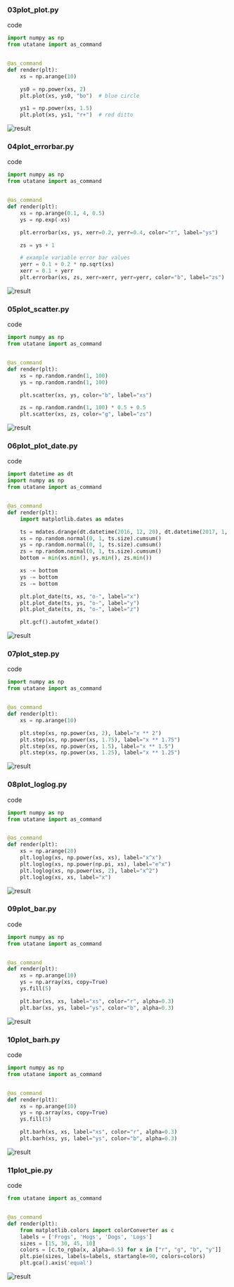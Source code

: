
### 03plot_plot.py

code

```python
import numpy as np
from utatane import as_command


@as_command
def render(plt):
    xs = np.arange(10)

    ys0 = np.power(xs, 2)
    plt.plot(xs, ys0, "bo")  # blue circle

    ys1 = np.power(xs, 1.5)
    plt.plot(xs, ys1, "r+")  # red ditto

```

![result](03plot_plot.png)


### 04plot_errorbar.py

code

```python
import numpy as np
from utatane import as_command


@as_command
def render(plt):
    xs = np.arange(0.1, 4, 0.5)
    ys = np.exp(-xs)

    plt.errorbar(xs, ys, xerr=0.2, yerr=0.4, color="r", label="ys")

    zs = ys + 1

    # example variable error bar values
    yerr = 0.1 + 0.2 * np.sqrt(xs)
    xerr = 0.1 + yerr
    plt.errorbar(xs, zs, xerr=xerr, yerr=yerr, color="b", label="zs")

```

![result](04plot_errorbar.png)


### 05plot_scatter.py

code

```python
import numpy as np
from utatane import as_command


@as_command
def render(plt):
    xs = np.random.randn(1, 100)
    ys = np.random.randn(1, 100)

    plt.scatter(xs, ys, color="b", label="xs")

    zs = np.random.randn(1, 100) * 0.5 + 0.5
    plt.scatter(xs, zs, color="g", label="zs")

```

![result](05plot_scatter.png)


### 06plot_plot_date.py

code

```python
import datetime as dt
import numpy as np
from utatane import as_command


@as_command
def render(plt):
    import matplotlib.dates as mdates

    ts = mdates.drange(dt.datetime(2016, 12, 20), dt.datetime(2017, 1, 2), dt.timedelta(hours=2))
    xs = np.random.normal(0, 1, ts.size).cumsum()
    ys = np.random.normal(0, 1, ts.size).cumsum()
    zs = np.random.normal(0, 1, ts.size).cumsum()
    bottom = min(xs.min(), ys.min(), zs.min())

    xs -= bottom
    ys -= bottom
    zs -= bottom

    plt.plot_date(ts, xs, "o-", label="x")
    plt.plot_date(ts, ys, "o-", label="y")
    plt.plot_date(ts, zs, "o-", label="z")

    plt.gcf().autofmt_xdate()

```

![result](06plot_plot_date.png)


### 07plot_step.py

code

```python
import numpy as np
from utatane import as_command


@as_command
def render(plt):
    xs = np.arange(10)

    plt.step(xs, np.power(xs, 2), label="x ** 2")
    plt.step(xs, np.power(xs, 1.75), label="x ** 1.75")
    plt.step(xs, np.power(xs, 1.5), label="x ** 1.5")
    plt.step(xs, np.power(xs, 1.25), label="x ** 1.25")

```

![result](07plot_step.png)


### 08plot_loglog.py

code

```python
import numpy as np
from utatane import as_command


@as_command
def render(plt):
    xs = np.arange(20)
    plt.loglog(xs, np.power(xs, xs), label="x^x")
    plt.loglog(xs, np.power(np.pi, xs), label="e^x")
    plt.loglog(xs, np.power(xs, 2), label="x^2")
    plt.loglog(xs, xs, label="x")

```

![result](08plot_loglog.png)


### 09plot_bar.py

code

```python
import numpy as np
from utatane import as_command


@as_command
def render(plt):
    xs = np.arange(10)
    ys = np.array(xs, copy=True)
    ys.fill(5)

    plt.bar(xs, xs, label="xs", color="r", alpha=0.3)
    plt.bar(xs, ys, label="ys", color="b", alpha=0.3)

```

![result](09plot_bar.png)


### 10plot_barh.py

code

```python
import numpy as np
from utatane import as_command


@as_command
def render(plt):
    xs = np.arange(10)
    ys = np.array(xs, copy=True)
    ys.fill(5)

    plt.barh(xs, xs, label="xs", color="r", alpha=0.3)
    plt.barh(xs, ys, label="ys", color="b", alpha=0.3)

```

![result](10plot_barh.png)


### 11plot_pie.py

code

```python
from utatane import as_command


@as_command
def render(plt):
    from matplotlib.colors import colorConverter as c
    labels = ['Frogs', 'Hogs', 'Dogs', 'Logs']
    sizes = [15, 30, 45, 10]
    colors = [c.to_rgba(x, alpha=0.5) for x in ["r", "g", "b", "y"]]
    plt.pie(sizes, labels=labels, startangle=90, colors=colors)
    plt.gca().axis('equal')

```

![result](11plot_pie.png)

